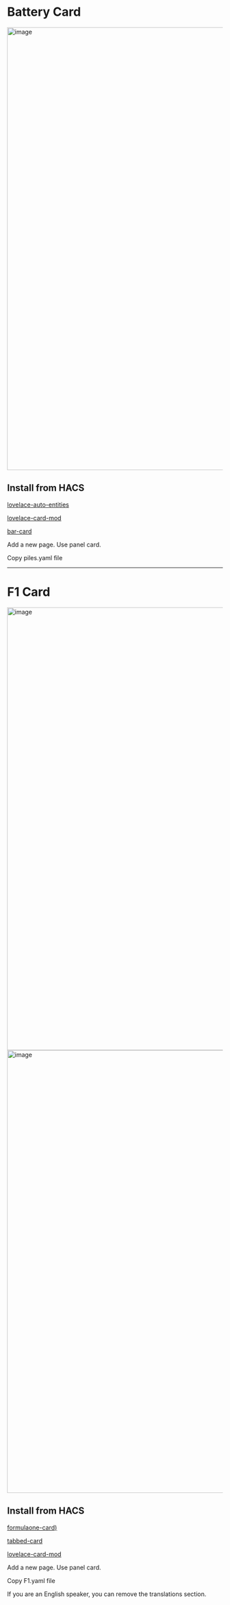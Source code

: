 
# Battery Card

<img width="1376" height="1032" alt="image" src="https://github.com/user-attachments/assets/a760510d-3634-440d-a24a-34cf8a652724" />

## Install from HACS

[lovelace-auto-entities](https://github.com/thomasloven/lovelace-auto-entities)

[lovelace-card-mod](https://github.com/thomasloven/lovelace-card-mod)

[bar-card](https://github.com/spacerokk/bar-card)

Add a new page. Use panel card.

Copy piles.yaml file

----

# F1 Card

<img width="1376" height="1032" alt="image" src="https://github.com/user-attachments/assets/d8a2dbeb-1088-4e98-8469-84d2f4cf8225" />


<img width="1376" height="1032" alt="image" src="https://github.com/user-attachments/assets/b7af0037-eea5-4360-b6e1-275449bcbcf6" />

## Install from HACS

[formulaone-card)](https://github.com/marcokreeft87/formulaone-card)

[tabbed-card](https://github.com/kinghat/tabbed-card) 

[lovelace-card-mod](https://github.com/thomasloven/lovelace-card-mod)

Add a new page. Use panel card.

Copy F1.yaml file

If you are an English speaker, you can remove the translations section.


